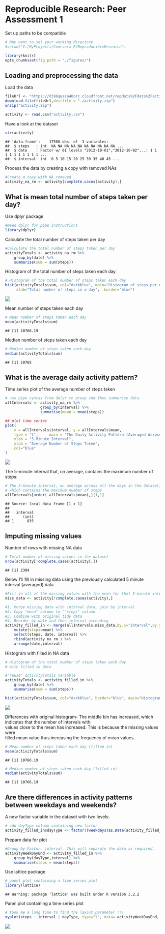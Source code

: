 # Reproducible Research: Peer Assessment 1

Set up paths to be compatible

```r
# May want to set your working directory
#setwd("C:/MyProjects/Coursera_R/ReproducibleResearch")

library(knitr)
opts_chunk$set(fig.path = "./figures/")
```


## Loading and preprocessing the data

Load the data

```r
fileUrl <- "https://d396qusza40orc.cloudfront.net/repdata%2Fdata%2Factivity.zip"
download.file(fileUrl,destfile = "./activity.zip")
unzip("activity.zip")

activity <- read.csv("activity.csv")
```

Have a look at the dataset

```r
str(activity)
```

```
## 'data.frame':	17568 obs. of  3 variables:
##  $ steps   : int  NA NA NA NA NA NA NA NA NA NA ...
##  $ date    : Factor w/ 61 levels "2012-10-01","2012-10-02",..: 1 1 1 1 1 1 1 1 1 1 ...
##  $ interval: int  0 5 10 15 20 25 30 35 40 45 ...
```

Process the data by creating a copy with removed NAs

```r
#Create a copy with NA removed
activity_na_rm <- activity[complete.cases(activity),]
```


## What is mean total number of steps taken per day?

Use dplyr package

```r
#Need dplyr for pipe instructions
library(dplyr)
```

Calculate the total number of steps taken per day

```r
#Calculate the total number of steps taken per day
activityTotals <- activity_na_rm %>% 
    group_by(date) %>% 
    summarise(sum = sum(steps))
```

Histogram of the total number of steps taken each day

```r
# Histogram of the total number of steps taken each day
hist(activityTotals$sum, col="darkblue", main="Histogram of steps per day", 
     xlab="Total number of steps in a day",  border="blue")
```

![](./figures/HistogramStepsNaRm-1.png) 
  
Mean number of steps taken each day

```r
# Mean number of steps taken each day
mean(activityTotals$sum)
```

```
## [1] 10766.19
```
  
Median number of steps taken each day

```r
# Median number of steps taken each day
median(activityTotals$sum)
```

```
## [1] 10765
```
  
## What is the average daily activity pattern?

Time series plot of the average number of steps taken

```r
# use pipe syntax from dplyr to group and then summarise data
allIntervals <- activity_na_rm %>% 
                group_by(interval) %>% 
                summarise(mean = mean(steps))

## plot time series
plot(
    x = allIntervals$interval, y = allIntervals$mean,
    type = "l",     main = "The Daily Activity Pattern (Averaged Across All Days)",
    xlab = "5-Minute Interval",
    ylab = "Average Number of Steps Taken",
    col="blue"
)
```

![](./figures/DailyActivity-1.png) 

The 5-minute interval that, on average, contains the maximum number of steps:

```r
# The 5-minute interval, on average across all the days in the dataset, 
# which contains the maximum number of steps
allIntervals[order(-allIntervals$mean),][1,1]
```

```
## Source: local data frame [1 x 1]
## 
##   interval
##      (int)
## 1      835
```

## Imputing missing values

Number of rows with missing NA data

```r
# Total number of missing values in the dataset
nrow(activity[!complete.cases(activity),])
```

```
## [1] 2304
```

Below I'll fill in missing data using the previously calculated 5 minute  
interval (averaged) data

```r
#Fill in all of the missing values with the mean for that 5-minute interval
miss_data <- activity[!complete.cases(activity),]

#1. Merge missing data with interval data, join by interval
#2. Copy "mean" column to ""steps" column
#3. Combine with original tidy data
#4. Reorder by date and then interval ascending
activity_filled_in <- merge(allIntervals,miss_data,by.x="interval",by.y="interval",all=T, sort = FALSE) %>% 
    mutate(steps=mean) %>%
    select(steps, date, interval) %>%
    rbind(activity_na_rm ) %>%
    arrange(date,interval)
```

Histogram with filled in NA data

```r
# Histogram of the total number of steps taken each day
# with filled in data

#"reuse" activityTotals variable
activityTotals <- activity_filled_in %>% 
    group_by(date) %>% 
    summarise(sum = sum(steps))

hist(activityTotals$sum, col="darkblue", border="blue", main="Histogram of steps per day (filled in)",      xlab="Total number of steps in a day")
```

![](./figures/HistogramStepsFilled-1.png) 

Differences with original histogram-
The middle bin has increased, which indicates that the number of intervals with  
values close to the mean has increased. This is because the missing values were  
filled mean value thus increasing the frequency of mean values.


```r
# Mean number of steps taken each day (filled in)
mean(activityTotals$sum)
```

```
## [1] 10766.19
```

```r
# Median number of steps taken each day (filled in)
median(activityTotals$sum)
```

```
## [1] 10766.19
```


## Are there differences in activity patterns between weekdays and weekends?
A new factor variable in the dataset with two levels:

```r
# add dayType column containing new factor
activity_filled_in$dayType <- factor((weekdays(as.Date(activity_filled_in$date)) %in% c("Saturday", "Sunday")),levels=c(FALSE, TRUE),  labels=c('weekday', 'weekend'))
```

Prepare data for plot

```r
#Group by Factor, interval. This will separate the data as required.
activityWeekDayEnd <- activity_filled_in %>% 
    group_by(dayType,interval) %>% 
    summarise(steps = mean(steps))
```

Use lattice package

```r
# panel plot containing a time series plot
library(lattice)
```

```
## Warning: package 'lattice' was built under R version 3.2.2
```

Panel plot containing a time series plot

```r
# took me a long time to find the layout parameter !!!
xyplot(steps ~ interval | dayType, type="l", data= activityWeekDayEnd, layout=c(1,2), ylab = "Number of Steps",main = "Plot of the 5-Minute Interval\n Weekend / Weekday Comparsion")
```

![](./figures/WeekendPlot-1.png) 
